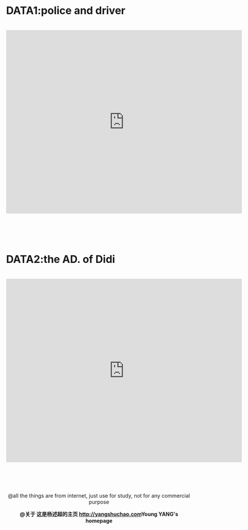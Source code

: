 
<br>
  
# DATA1:police and driver
  
<br>
<center><iframe frameborder="0" width="640" height="498" src="http://v.youku.com/v_show/id_XMjg5MzQ3NTQ2OA==.html?spm=a2h0k.8191407.0.0&from=s1.8-1-1.2" allowfullscreen=""></iframe></center>
<br>
<br>
<br>
<br>

# DATA2:the AD. of Didi

<br>
<center><iframe frameborder="0" width="640" height="498" src="http://v.youku.com/v_show/id_XMjgwNjU2NzQ5Ng==.html?spm=a2h0k.8191407.0.0&from=s1.8-1-1.2" allowfullscreen=""></iframe></center>
<br>
<br>
<br>
<br>

<p><center>@all the things are from internet, just use for study, not for any commercial purpose<center></p>

<b>@关于  这是杨述超的主页  <http://yangshuchao.com>Young YANG's homepage</b>

